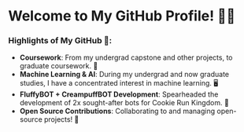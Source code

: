 # Welcome to My GitHub Profile! 👨‍💻

### Highlights of My GitHub 🌟:

- **Coursework**: From my undergrad capstone and other projects, to graduate coursework. 📖
- **Machine Learning & AI**: During my undergrad and now graduate studies, I have a concentrated interest in machine learning. 🖥️
- **FluffyBOT + CreampuffBOT Development**: Spearheaded the development of 2x sought-after bots for Cookie Run Kingdom. 🤖
- **Open Source Contributions**: Collaborating to and managing open-source projects! 🧠

